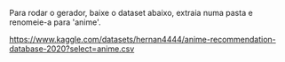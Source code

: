 Para rodar o gerador, baixe o dataset abaixo, extraia numa pasta e renomeie-a para 'anime'.

https://www.kaggle.com/datasets/hernan4444/anime-recommendation-database-2020?select=anime.csv
